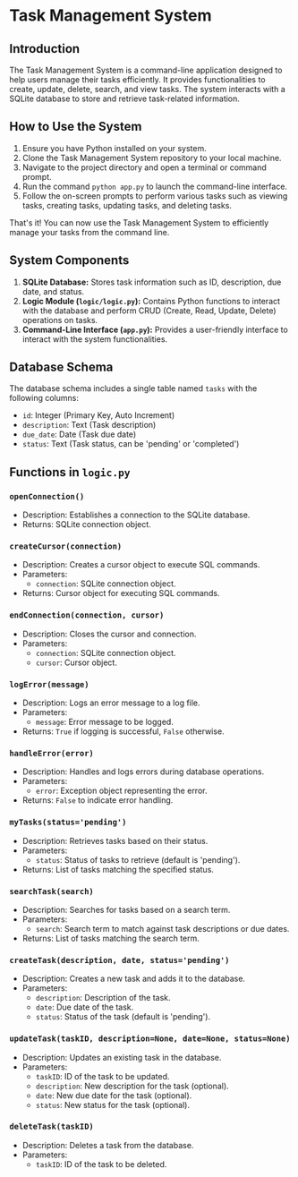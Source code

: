 # Task Management System

## Introduction
The Task Management System is a command-line application designed to help users manage their tasks efficiently. It provides functionalities to create, update, delete, search, and view tasks. The system interacts with a SQLite database to store and retrieve task-related information.

## How to Use the System
1. Ensure you have Python installed on your system.
2. Clone the Task Management System repository to your local machine.
3. Navigate to the project directory and open a terminal or command prompt.
4. Run the command `python app.py` to launch the command-line interface.
5. Follow the on-screen prompts to perform various tasks such as viewing tasks, creating tasks, updating tasks, and deleting tasks.

That's it! You can now use the Task Management System to efficiently manage your tasks from the command line.

## System Components
1. **SQLite Database:** Stores task information such as ID, description, due date, and status.
2. **Logic Module (`logic/logic.py`):** Contains Python functions to interact with the database and perform CRUD (Create, Read, Update, Delete) operations on tasks.
3. **Command-Line Interface (`app.py`):** Provides a user-friendly interface to interact with the system functionalities.
## Database Schema
The database schema includes a single table named `tasks` with the following columns:
- `id`: Integer (Primary Key, Auto Increment)
- `description`: Text (Task description)
- `due_date`: Date (Task due date)
- `status`: Text (Task status, can be 'pending' or 'completed')

## Functions in `logic.py`

### `openConnection()`
- Description: Establishes a connection to the SQLite database.
- Returns: SQLite connection object.

### `createCursor(connection)`
- Description: Creates a cursor object to execute SQL commands.
- Parameters:
  - `connection`: SQLite connection object.
- Returns: Cursor object for executing SQL commands.

### `endConnection(connection, cursor)`
- Description: Closes the cursor and connection.
- Parameters:
  - `connection`: SQLite connection object.
  - `cursor`: Cursor object.

### `logError(message)`
- Description: Logs an error message to a log file.
- Parameters:
  - `message`: Error message to be logged.
- Returns: `True` if logging is successful, `False` otherwise.

### `handleError(error)`
- Description: Handles and logs errors during database operations.
- Parameters:
  - `error`: Exception object representing the error.
- Returns: `False` to indicate error handling.

### `myTasks(status='pending')`
- Description: Retrieves tasks based on their status.
- Parameters:
  - `status`: Status of tasks to retrieve (default is 'pending').
- Returns: List of tasks matching the specified status.

### `searchTask(search)`
- Description: Searches for tasks based on a search term.
- Parameters:
  - `search`: Search term to match against task descriptions or due dates.
- Returns: List of tasks matching the search term.

### `createTask(description, date, status='pending')`
- Description: Creates a new task and adds it to the database.
- Parameters:
  - `description`: Description of the task.
  - `date`: Due date of the task.
  - `status`: Status of the task (default is 'pending').

### `updateTask(taskID, description=None, date=None, status=None)`
- Description: Updates an existing task in the database.
- Parameters:
  - `taskID`: ID of the task to be updated.
  - `description`: New description for the task (optional).
  - `date`: New due date for the task (optional).
  - `status`: New status for the task (optional).

### `deleteTask(taskID)`
- Description: Deletes a task from the database.
- Parameters:
  - `taskID`: ID of the task to be deleted.

